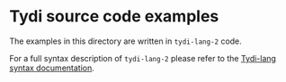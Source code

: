 # Tydi source code examples
The examples in this directory are written in `tydi-lang-2` code.

For a full syntax description of `tydi-lang-2` please refer to the [Tydi-lang syntax documentation](https://github.com/twoentartian/tydi-lang-2/blob/main/tydi-lang2-syntax.md).